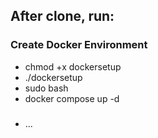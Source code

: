 ## After clone, run:

### Create Docker Environment 
- chmod +x dockersetup
- ./dockersetup
- sudo bash
- docker compose up -d

###
- ...
